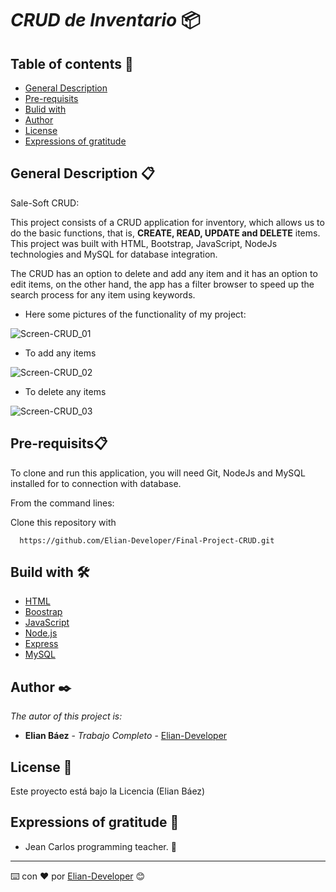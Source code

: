 # *CRUD de Inventario* 📦


## Table of contents 📄


 - [General Description](https://github.com/Elian-Developer/Pueba-imagenes/edit/main/README.md#general-description-)
 - [Pre-requisits](https://github.com/Elian-Developer/Pueba-imagenes/edit/main/README.md#pre-requisits)
 - [Bulid with](https://github.com/Elian-Developer/Pueba-imagenes/edit/main/README.md#build-with-%EF%B8%8F)
 - [Author](https://github.com/Elian-Developer/Pueba-imagenes/edit/main/README.md#author-%EF%B8%8F)
 - [License](https://github.com/Elian-Developer/Pueba-imagenes/edit/main/README.md#license-)
 - [Expressions of gratitude](https://github.com/Elian-Developer/Pueba-imagenes/edit/main/README.md#license-)

## General Description 📋

 Sale-Soft CRUD:
 
This project consists of a CRUD application for inventory, which allows us to do the basic functions, that is, **CREATE, READ, UPDATE and DELETE** items. This project was built with HTML, Bootstrap, JavaScript, NodeJs technologies and MySQL for database integration.

The CRUD has an option to delete and add any item and it has an option to edit items, on the other hand, the app has a filter browser to speed up the search process for any item using keywords.

 - Here some pictures of the functionality of my project:
 
![Screen-CRUD_01](https://user-images.githubusercontent.com/107364306/187056973-4bbeeacc-b126-4b3c-b097-a419c301a5b8.png)

 - To add any items

![Screen-CRUD_02](https://user-images.githubusercontent.com/107364306/187056980-ea9469f6-e76d-4d25-bf5d-7073ba2cc3dc.png)

 - To delete any items

![Screen-CRUD_03](https://user-images.githubusercontent.com/107364306/187056987-840b5c1c-7bd2-43ad-8d97-84dfb6a4edb6.png)

## Pre-requisits📋

To clone and run this application, you will need Git, NodeJs and MySQL installed for to connection with database.

From the command lines:

Clone this repository with
```
  https://github.com/Elian-Developer/Final-Project-CRUD.git
```

## Build with 🛠️

 - [HTML]() 
 - [Boostrap](https://getbootstrap.com) 
 - [JavaScript]() 
 - [Node.js](https://nodejs.org/es/) 
 - [Express]() 
 - [MySQL]() 

## Author ✒️

_The autor of this project is:_

*  **Elian Báez** - *Trabajo Completo* - [Elian-Developer](https://github.com/Elian-Developer)

## License 📄


Este proyecto está bajo la Licencia (Elian Báez) 


## Expressions of gratitude 🎁

  
* Jean Carlos programming teacher. 📢


---

⌨️ con ❤️ por [Elian-Developer]((https://github.com/Elian-Developer)) 😊
